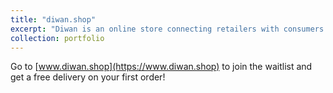```yaml
---
title: "diwan.shop"
excerpt: "Diwan is an online store connecting retailers with consumers in Qatar.<br/><img src='/images/diwan.png'>"
collection: portfolio
---
```


Go to [www.diwan.shop](https://www.diwan.shop) to join the waitlist and get a free delivery on your first order! 
